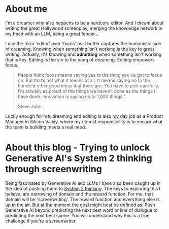 # About me
I'm a dreamer who also happens to be a hardcore editor. And I dream about writing the great Hollywood screenplay, merging the knowledge network in my head with an LLM, being a great fencer... 

I use the term 'editor' over 'focus' as it better captures the humanistic side of dreaming. Knowing when something isn't working is the key to great writing. Actually, it's knowing and **admitting** when something isn't working that is key. Editing is the yin to the yang of dreaming. Editing empowers focus.

> People think focus means saying yes to the thing you’ve got to focus on. But that’s not what it means at all. It means saying no to the hundred other good ideas that there are. You have to pick carefully. I’m actually as proud of the things we haven’t done as the things I have done. Innovation is saying no to 1,000 things.”
>
> Steve Jobs

Lucky enough for me, dreaming and editing is also my day job as a Product Manager in Silicon Valley, where my utmost responsibility is to ensure what the team is building meets a real need.

# About this blog - Trying to unlock Generative AI's System 2 thinking through screenwriting
Being fascinated by Generative AI and LLMs I have also been caught up in the idea of pushing them to [System 2 thinking](https://en.wikipedia.org/wiki/Thinking,_Fast_and_Slow). The keys to exploring this I believe, are narrowing of domain and the reward function. For me, that domain will be 'screenwriting'. The reward function and everything else is up in the air. But at the moment the goal might best be defined as: Push Generative AI beyond predicting the next best word or line of dialogue to predicting the next best scene. You will understand why this is a true challenge if you're a screenwriter.
